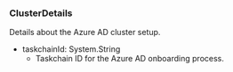 ### ClusterDetails
Details about the Azure AD cluster setup.

- taskchainId: System.String
  - Taskchain ID for the Azure AD onboarding process.
